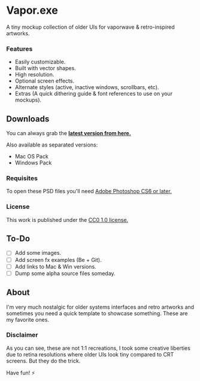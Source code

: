# Vapor.exe
A tiny mockup collection of older UIs for vaporwave & retro-inspired artworks.

### Features
- Easily customizable.
- Built with vector shapes.
- High resolution.
- Optional screen effects.
- Alternate styles (active, inactive windows, scrollbars, etc).
- Extras (A quick dithering guide & font references to use on your mockups).

## Downloads
You can always grab the **[latest version from here.](https://github.com/darriagada/Vapor.exe/releases/latest)**

Also available as separated versions:

- Mac OS Pack
- Windows Pack

### Requisites

To open these PSD files you'll need [Adobe Photoshop CS6 or later.](https://www.adobe.com/products/photoshop.html)

### License
This work is published under the [CC0 1.0 license.](https://creativecommons.org/publicdomain/zero/1.0/)

## To-Do
- [ ] Add some images. 
- [ ] Add screen fx examples (Be + Git).
- [ ] Add links to Mac & Win versions.
- [ ] Dump some alpha source files someday.

## About
I'm very much nostalgic for older systems interfaces and retro artworks and sometimes you need a quick template to showcase something. These are my favorite ones.

### Disclaimer
As you can see, these are not 1:1 recreations, I took some creative liberties due to retina resolutions where older UIs look tiny compared to CRT screens. But they do the trick.

Have fun! ⚡️
